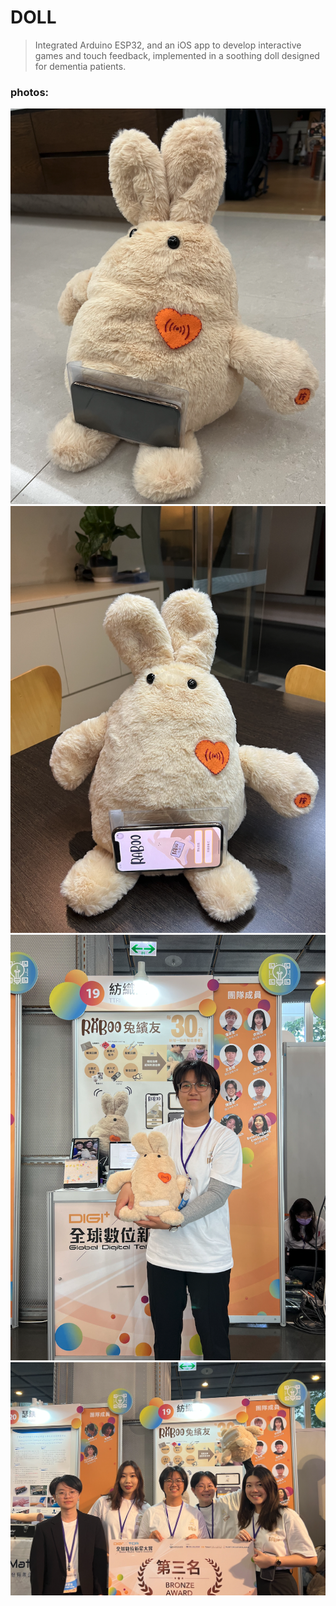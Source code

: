 # DOLL

>Integrated Arduino ESP32, and an iOS app to develop interactive games and touch feedback, implemented in a soothing doll designed for dementia patients.
  
### photos:  
  
![image](https://github.com/CHENYUAN1230/Doll/blob/main/photos/%E6%88%AA%E5%9C%96%202024-11-22%20%E4%B8%8B%E5%8D%885.59.11.png)  
![image](https://github.com/CHENYUAN1230/Doll/blob/main/photos/%E6%88%AA%E5%9C%96%202024-11-22%20%E4%B8%8B%E5%8D%886.00.11.png)  
![image](https://github.com/CHENYUAN1230/Doll/blob/main/photos/%E6%88%AA%E5%9C%96%202024-11-22%20%E4%B8%8B%E5%8D%885.59.33.png)  
![image](https://github.com/CHENYUAN1230/Doll/blob/main/photos/%E6%88%AA%E5%9C%96%202024-11-22%20%E4%B8%8B%E5%8D%885.59.44.png)  
